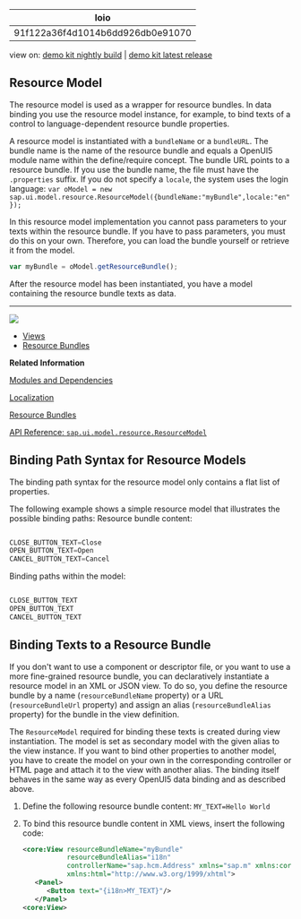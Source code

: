 <!-- loio91f122a36f4d1014b6dd926db0e91070 -->

| loio |
| -----|
| 91f122a36f4d1014b6dd926db0e91070 |

<div id="loio">

view on: [demo kit nightly build](https://openui5nightly.hana.ondemand.com/#/topic/91f122a36f4d1014b6dd926db0e91070) | [demo kit latest release](https://openui5.hana.ondemand.com/#/topic/91f122a36f4d1014b6dd926db0e91070)</div>

## Resource Model

The resource model is used as a wrapper for resource bundles. In data binding you use the resource model instance, for example, to bind texts of a control to language-dependent resource bundle properties.

A resource model is instantiated with a `bundleName` or a `bundleURL`. The bundle name is the name of the resource bundle and equals a OpenUI5 module name within the define/require concept. The bundle URL points to a resource bundle. If you use the bundle name, the file must have the `.properties` suffix. If you do not specify a `locale`, the system uses the login language: `var oModel = new sap.ui.model.resource.ResourceModel({bundleName:"myBundle",locale:"en"});`

In this resource model implementation you cannot pass parameters to your texts within the resource bundle. If you have to pass parameters, you must do this on your own. Therefore, you can load the bundle yourself or retrieve it from the model.

``` js
var myBundle = oModel.getResourceBundle();
```

After the resource model has been instantiated, you have a model containing the resource bundle texts as data.

***

![](loio46a5dad5f10e47fb8142fe9994dfbcca_LowRes.png)

-   [Views](Views_91f27e3.md)
-   [Resource Bundles](Resource_Bundles_91f225c.md)

**Related Information**  


[Modules and Dependencies](Modules_and_Dependencies_91f23a7.md)

[Localization](Localization_91f217c.md)

[Resource Bundles](Resource_Bundles_91f225c.md)

[API Reference: `sap.ui.model.resource.ResourceModel`](https://openui5.hana.ondemand.com/#/api/sap.ui.model.resource.ResourceModel)

 <a name="loio91f122a36f4d1014b6dd926db0e91070 loiof05c6f2cf18241cbbb2b126989108765__loiof05c6f2cf18241cbbb2b126989108765"/>

<!-- loiof05c6f2cf18241cbbb2b126989108765 -->

## Binding Path Syntax for Resource Models

The binding path syntax for the resource model only contains a flat list of properties.

The following example shows a simple resource model that illustrates the possible binding paths: Resource bundle content:

``` js

CLOSE_BUTTON_TEXT=Close
OPEN_BUTTON_TEXT=Open
CANCEL_BUTTON_TEXT=Cancel
```

Binding paths within the model:

``` js

CLOSE_BUTTON_TEXT
OPEN_BUTTON_TEXT
CANCEL_BUTTON_TEXT
```

 <a name="loio91f122a36f4d1014b6dd926db0e91070 loio7341396326c34631813c805d44058b05__loio7341396326c34631813c805d44058b05"/>

<!-- loio7341396326c34631813c805d44058b05 -->

## Binding Texts to a Resource Bundle

If you don't want to use a component or descriptor file, or you want to use a more fine-grained resource bundle, you can declaratively instantiate a resource model in an XML or JSON view. To do so, you define the resource bundle by a name \(`resourceBundleName` property\) or a URL \(`resourceBundleUrl` property\) and assign an alias \(`resourceBundleAlias` property\) for the bundle in the view definition.

The `ResourceModel` required for binding these texts is created during view instantiation. The model is set as secondary model with the given alias to the view instance. If you want to bind other properties to another model, you have to create the model on your own in the corresponding controller or HTML page and attach it to the view with another alias. The binding itself behaves in the same way as every OpenUI5 data binding and as described above.

1.  Define the following resource bundle content: `MY_TEXT=Hello World`

2.  To bind this resource bundle content in XML views, insert the following code:

    ``` xml
    <core:View resourceBundleName="myBundle"
               resourceBundleAlias="i18n" 
               controllerName="sap.hcm.Address" xmlns="sap.m" xmlns:core="sap.ui.core"
               xmlns:html="http://www.w3.org/1999/xhtml">
       <Panel>
          <Button text="{i18n>MY_TEXT}"/>
       </Panel>
    <core:View>
    ```


